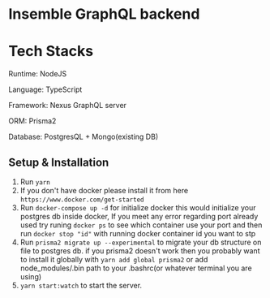 # Insemble GraphQL backend

# Tech Stacks

Runtime: NodeJS

Language: TypeScript

Framework: Nexus GraphQL server

ORM: Prisma2

Database: PostgresQL + Mongo(existing DB)

## Setup & Installation

1.  Run `yarn`
2.  If you don't have docker please install it from here `https://www.docker.com/get-started`
3.  Run `docker-compose up -d` for initialize docker this would initialize your postgres db inside docker, If you meet any error regarding port already used try runing `docker ps` to see which container use your port and then run `docker stop "id"` with running docker container id you want to stp
4.  Run `prisma2 migrate up --experimental` to migrate your db structure on file to postgres db. if you prisma2 doesn't work then you probably want to install it globally with `yarn add global prisma2` or add node_modules/.bin path to your .bashrc(or whatever terminal you are using)
5.  `yarn start:watch` to start the server.
